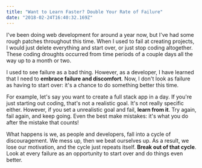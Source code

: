 ```yaml
---
title: "Want to Learn Faster? Double Your Rate of Failure"
date: "2018-02-24T16:40:32.169Z"
---
```


I've been doing web development for around a year now, but I've had some rough patches throughout this time. When I used to fail at creating projects, I would just delete everything and start over, or just stop coding altogether. These coding droughts occurred from time periods of a couple days all the way up to a month or two.

I used to see failure as a bad thing. However, as a developer, I have learned that I need to  __embrace failure and discomfort__. Now, I don't look as failure as having to start over: it's a chance to do something better this time.

For example, let's say you want to create a full stack app in a day. If you're just starting out coding, that's not a realistic goal. It's not really specific either. However, if you set a unrealistic goal and fail, __learn from it__. Try again, fail again, and keep going. Even the best make mistakes: it's what you do after the mistake that counts!

What happens is we, as people and developers, fall into a cycle of discouragement. We mess up, then we beat ourselves up. As a result, we lose our motivation, and the cycle just repeats itself. __Break out of that cycle__. Look at every failure as an opportunity to start over and do things even better.